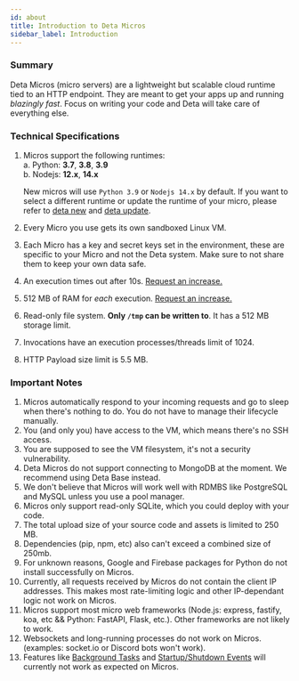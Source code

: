```yaml
---
id: about
title: Introduction to Deta Micros
sidebar_label: Introduction
---
```


### Summary

Deta Micros (micro servers) are a lightweight but scalable cloud runtime tied to an HTTP endpoint. They are meant to get your apps up and running *blazingly fast*. Focus on writing your code and Deta will take care of everything else. 

### Technical Specifications

1. Micros support the following runtimes:  
	a. Python: **3.7**, **3.8**, **3.9**  
	b. Nodejs: **12.x**, **14.x**  

	New micros will use `Python 3.9` or `Nodejs 14.x` by default. If you want to select a different runtime or update the runtime of your micro, please refer to [deta new](https://docs.deta.sh/docs/cli/commands#deta-new) and [deta update](https://docs.deta.sh/docs/cli/commands#deta-update).
2. Every Micro you use gets its own sandboxed Linux VM.
3. Each Micro has a key and secret keys set in the environment, these are specific to your Micro and not the Deta system. Make sure to not share them to keep your own data safe.
4. An execution times out after 10s. <a href="https://form.deta.dev/timeout">Request an increase.</a>
5. 512 MB of RAM for *each* execution. <a href="https://form.deta.dev/memory">Request an increase.</a>
6. Read-only file system. **Only `/tmp` can be written to**. It has a 512 MB storage limit.
7. Invocations have an execution processes/threads limit of 1024.
8. HTTP Payload size limit is 5.5 MB.

### Important Notes

1. Micros automatically respond to your incoming requests and go to sleep when there's nothing to do. You do not have to manage their lifecycle manually.
2. You (and only you) have access to the VM, which means there's no SSH access.
3. You are supposed to see the VM filesystem, it's not a security vulnerability.
4. Deta Micros do not support connecting to MongoDB at the moment. We recommend using Deta Base instead.
5. We don't believe that Micros will work well with RDMBS like PostgreSQL and MySQL unless you use a pool manager.
6. Micros only support read-only SQLite, which you could deploy with your code.
7. The total upload size of your source code and assets is limited to 250 MB.
8. Dependencies (pip, npm, etc) also can't exceed a combined size of 250mb.
9. For unknown reasons, Google and Firebase packages for Python do not install successfully on Micros.
10. Currently, all requests received by Micros do not contain the client IP addresses. This makes most rate-limiting logic and other IP-dependant logic not work on Micros.
11. Micros support most micro web frameworks (Node.js: express, fastify, koa, etc && Python: FastAPI, Flask, etc.). Other frameworks are not likely to work.
12. Websockets and long-running processes do not work on Micros. (examples: socket.io or Discord bots won't work).
13. Features like [Background Tasks](https://www.starlette.io/background/) and [Startup/Shutdown Events](https://www.starlette.io/events/) will currently not work as expected on Micros.

